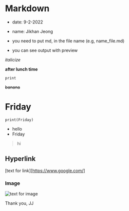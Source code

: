 

# Markdown 
* date: 9-2-2022
* name: Jikhan Jeong


* you need to put md, in the file name (e.g, name_file.md)
* you can see output with preview

_italicize_

**after lunch time**

`print`

~~banana~~

# Friday

```
print(Friday) 
```




- hello
- Friday

>hi

## Hyperlink

[text for link][https://www.google.com/]

### Image

![text for image](https://github.com/Jikhan-Jeong/Fall-2022-DS-practice-repo/blob/main/title_pic.png)


Thank you,
JJ
